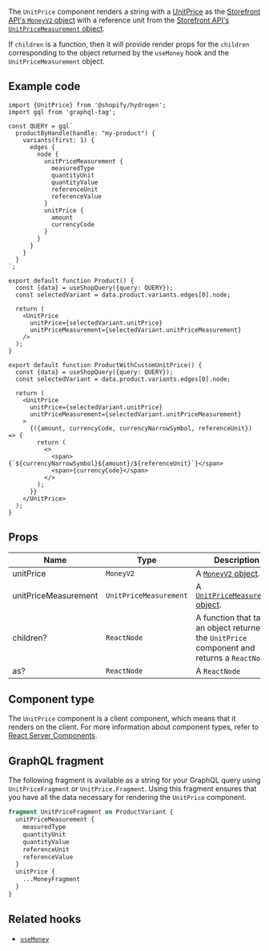 <!-- This file is generated from source code in the Shopify/hydrogen repo. Edit the files in /packages/hydrogen/src/components/UnitPrice and run 'yarn generate-docs' at the root of this repo. For more information, refer to https://github.com/Shopify/shopify-dev/blob/master/content/internal/operations/hydrogen-reference-docs.md. -->

The `UnitPrice` component renders a string with a [UnitPrice](/themes/pricing-payments/unit-pricing) as the
[Storefront API's `MoneyV2` object](/api/storefront/reference/common-objects/moneyv2) with a reference unit from
the [Storefront API's `UnitPriceMeasurement` object](/api/storefront/reference/products/unitpricemeasurement).

If `children` is a function, then it will provide render props for the `children` corresponding to the object
returned by the `useMoney` hook and the `UnitPriceMeasurement` object.

## Example code

```tsx
import {UnitPrice} from '@shopify/hydrogen';
import gql from 'graphql-tag';

const QUERY = gql`
  productByHandle(handle: "my-product") {
    variants(first: 1) {
      edges {
        node {
          unitPriceMeasurement {
            measuredType
            quantityUnit
            quantityValue
            referenceUnit
            referenceValue
          }
          unitPrice {
            amount
            currencyCode
          }
        }
      }
    }
  }
`;

export default function Product() {
  const {data} = useShopQuery({query: QUERY});
  const selectedVariant = data.product.variants.edges[0].node;

  return (
    <UnitPrice
      unitPrice={selectedVariant.unitPrice}
      unitPriceMeasurement={selectedVariant.unitPriceMeasurement}
    />
  );
}

export default function ProductWithCustomUnitPrice() {
  const {data} = useShopQuery({query: QUERY});
  const selectedVariant = data.product.variants.edges[0].node;

  return (
    <UnitPrice
      unitPrice={selectedVariant.unitPrice}
      unitPriceMeasurement={selectedVariant.unitPriceMeasurement}
    >
      {({amount, currencyCode, currencyNarrowSymbol, referenceUnit}) => {
        return (
          <>
            <span>{`${currencyNarrowSymbol}${amount}/${referenceUnit}`}</span>
            <span>{currencyCode}</span>
          </>
        );
      }}
    </UnitPrice>
  );
}
```

## Props

| Name                 | Type                              | Description                                                                                      |
| -------------------- | --------------------------------- | ------------------------------------------------------------------------------------------------ |
| unitPrice            | <code>MoneyV2</code>              | A [`MoneyV2` object](/api/storefront/reference/common-objects/moneyv2).                          |
| unitPriceMeasurement | <code>UnitPriceMeasurement</code> | A [`UnitPriceMeasurement` object](/api/storefront/reference/products/unitpricemeasurement).      |
| children?            | <code>ReactNode</code>            | A function that takes an object returned by the `UnitPrice` component and returns a `ReactNode`. |
| as?                  | <code>ReactNode</code>            | A `ReactNode`                                                                                    |

## Component type

The `UnitPrice` component is a client component, which means that it renders on the client. For more information about component types, refer to [React Server Components](/api/hydrogen/framework/react-server-components).

## GraphQL fragment

The following fragment is available as a string for your GraphQL query using `UnitPriceFragment` or `UnitPrice.Fragment`. Using this fragment ensures that you have all the data necessary for rendering the `UnitPrice` component.

```graphql
fragment UnitPriceFragment on ProductVariant {
  unitPriceMeasurement {
    measuredType
    quantityUnit
    quantityValue
    referenceUnit
    referenceValue
  }
  unitPrice {
    ...MoneyFragment
  }
}
```

## Related hooks

- [`useMoney`](/api/hydrogen/hooks/primitive/usemoney)

